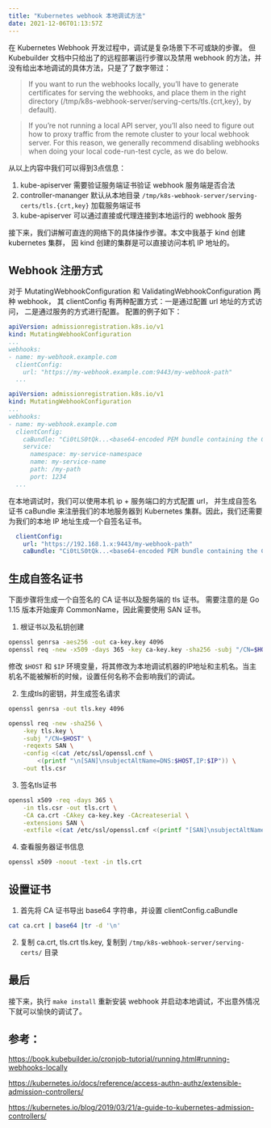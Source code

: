```yaml
---
title: "Kubernetes webhook 本地调试方法"
date: 2021-12-06T01:13:57Z
---
```


在 Kubernetes Webhook 开发过程中，调试是复杂场景下不可或缺的步骤。 但 Kubebuilder 文档中只给出了的远程部署运行步骤以及禁用 webhook 的方法，并没有给出本地调试的具体方法，只是了了数字带过：

> If you want to run the webhooks locally, you’ll have to generate certificates for serving the webhooks, and place them in the right directory (/tmp/k8s-webhook-server/serving-certs/tls.{crt,key}, by default).

> If you’re not running a local API server, you’ll also need to figure out how to proxy traffic from the remote cluster to your local webhook server. For this reason, we generally recommend disabling webhooks when doing your local code-run-test cycle, as we do below.

从以上内容中我们可以得到3点信息：
1. kube-apiserver 需要验证服务端证书验证 webhook 服务端是否合法
2. controller-mananger 默认从本地目录 `/tmp/k8s-webhook-server/serving-certs/tls.{crt,key}` 加载服务端证书
3. kube-apiserver 可以通过直接或代理连接到本地运行的 webhook 服务

接下来，我们讲解可直连的网络下的具体操作步骤。本文中我基于 kind 创建 kubernetes 集群， 因 kind 创建的集群是可以直接访问本机 IP 地址的。

## Webhook 注册方式

对于 MutatingWebhookConfiguration 和 ValidatingWebhookConfiguration 两种 webhook， 其 clientConfig 有两种配置方式：一是通过配置 url 地址的方式访问， 二是通过服务的方式进行配置。 配置的例子如下：

```yaml
apiVersion: admissionregistration.k8s.io/v1
kind: MutatingWebhookConfiguration
...
webhooks:
- name: my-webhook.example.com
  clientConfig:
    url: "https://my-webhook.example.com:9443/my-webhook-path"
  ...
```

```yaml
apiVersion: admissionregistration.k8s.io/v1
kind: MutatingWebhookConfiguration
...
webhooks:
- name: my-webhook.example.com
  clientConfig:
    caBundle: "Ci0tLS0tQk...<base64-encoded PEM bundle containing the CA that signed the webhook's serving certificate>...tLS0K"
    service:
      namespace: my-service-namespace
      name: my-service-name
      path: /my-path
      port: 1234
  ...
```

在本地调试时，我们可以使用本机 ip + 服务端口的方式配置 url， 并生成自签名证书 caBundle 来注册我们的本地服务器到 Kubernetes 集群。因此，我们还需要为我们的本地 IP 地址生成一个自签名证书。

```yaml
  clientConfig:
    url: "https://192.168.1.x:9443/my-webhook-path"
    caBundle: "Ci0tLS0tQk...<base64-encoded PEM bundle containing the CA that signed the webhook's serving certificate>...tLS0K"
```

## 生成自签名证书

下面步骤将生成一个自签名的 CA 证书以及服务端的 tls 证书。 需要注意的是 Go 1.15 版本开始废弃 CommonName，因此需要使用 SAN 证书。 


1. 根证书以及私钥创建

```bash
openssl genrsa -aes256 -out ca-key.key 4096
openssl req -new -x509 -days 365 -key ca-key.key -sha256 -subj "/CN=$HOST" -out ca.crt
```
修改 `$HOST` 和 `$IP` 环境变量，将其修改为本地调试机器的IP地址和主机名。当主机名不能被解析的时候，设置任何名称不会影响我们的调试。

2. 生成tls的密钥，并生成签名请求
```bash
openssl genrsa -out tls.key 4096

openssl req -new -sha256 \
    -key tls.key \
    -subj "/CN=$HOST" \
    -reqexts SAN \
    -config <(cat /etc/ssl/openssl.cnf \
        <(printf "\n[SAN]\nsubjectAltName=DNS:$HOST,IP:$IP")) \
    -out tls.csr
```

3. 签名tls证书

```bash
openssl x509 -req -days 365 \
    -in tls.csr -out tls.crt \
    -CA ca.crt -CAkey ca-key.key -CAcreateserial \
    -extensions SAN \
    -extfile <(cat /etc/ssl/openssl.cnf <(printf "[SAN]\nsubjectAltName=DNS:$HOST,IP:$IP"))
```

4. 查看服务器证书信息
```bash
openssl x509 -noout -text -in tls.crt
```

## 设置证书

1. 首先将 CA 证书导出 base64 字符串，并设置 clientConfig.caBundle

```bash
cat ca.crt | base64 |tr -d '\n'
```

2. 复制 ca.crt, tls.crt tls.key, 复制到 `/tmp/k8s-webhook-server/serving-certs/` 目录


## 最后
接下来，执行 `make install` 重新安装 webhook 并启动本地调试，不出意外情况下就可以愉快的调试了。

## 参考：

https://book.kubebuilder.io/cronjob-tutorial/running.html#running-webhooks-locally

https://kubernetes.io/docs/reference/access-authn-authz/extensible-admission-controllers/

https://kubernetes.io/blog/2019/03/21/a-guide-to-kubernetes-admission-controllers/